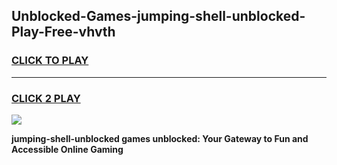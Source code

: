 
## Unblocked-Games-jumping-shell-unblocked-Play-Free-vhvth
<h3>
<a href="https://premium76.site?title=jumping-shell-unblocked&ref=18A1">CLICK TO PLAY</a></h3>
<hr>

<h3>
<a href="https://premium76.site?title=jumping-shell-unblocked&ref=18A1">CLICK 2 PLAY</a>
  
</h3>

<a href="https://premium76.site?title=jumping-shell-unblocked&ref=18A1"><img src="https://clearcache.store/games.png"></a>


**jumping-shell-unblocked games unblocked: Your Gateway to Fun and Accessible Online Gaming**
